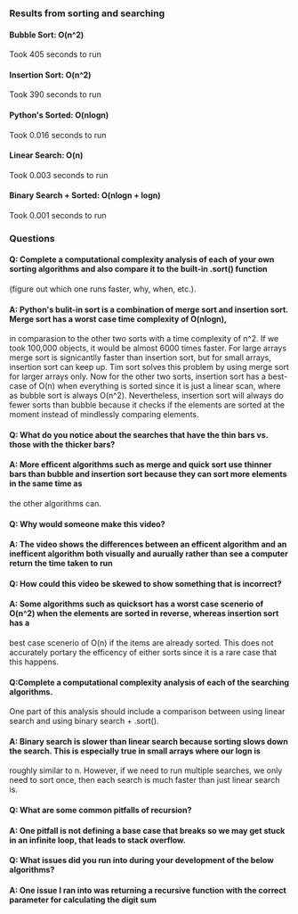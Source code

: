 ### Results from sorting and searching

#### Bubble Sort: O(n^2)

Took 405 seconds to run

#### Insertion Sort: O(n^2)

Took 390 seconds to run

#### Python's Sorted: O(nlogn)

Took 0.016 seconds to run

#### Linear Search: O(n)

Took 0.003 seconds to run

#### Binary Search + Sorted: O(nlogn + logn)

Took 0.001 seconds to run

### Questions

#### Q: Complete a computational complexity analysis of each of your own sorting algorithms and also compare it to the built-in .sort() function 
(figure out which one runs faster, why, when, etc.).

#### A: Python's bulit-in sort is a combination of merge sort and insertion sort. Merge sort has a worst case time complexity of O(nlogn), 
in comparasion to the other two sorts with a time complexity of n^2. If we took 100,000 objects, it would be almost 6000 times faster.
For large arrays merge sort is signicantlly faster than insertion sort, but for small arrays, insertion sort can keep up. Tim sort solves 
this problem by using merge sort for larger arrays only. Now for the other two sorts, insertion sort has a best-case of O(n) when everything is sorted
since it is just a linear scan, where as bubble sort is always O(n^2). Nevertheless, insertion sort will always do fewer sorts than bubble because it checks
if the elements are sorted at the moment instead of mindlessly comparing elements.

#### Q: What do you notice about the searches that have the thin bars vs. those with the thicker bars?

#### A: More efficent algorithms such as merge and quick sort use thinner bars than bubble and insertion sort because they can sort more elements in the same time as
the other algorithms can.

#### Q: Why would someone make this video?

#### A: The video shows the differences between an efficent algorithm and an inefficent algorithm both visually and aurually rather than see a computer return the time taken to run

#### Q: How could this video be skewed to show something that is incorrect?
 
#### A: Some algorithms such as quicksort has a worst case scenerio of O(n^2) when the elements are sorted in reverse, whereas insertion sort has a 
best case scenerio of O(n) if the items are already sorted. This does not accurately portary the efficency of either sorts since it is a rare case that this happens.

#### Q:Complete a computational complexity analysis of each of the searching algorithms. 
One part of this analysis should include a comparison between using linear search and using binary search + .sort().

#### A: Binary search is slower than linear search because sorting slows down the search. This is especially true in small arrays where our logn is 
roughly similar to n. However, if we need to run multiple searches, we only need to sort once, then each search is much faster than just linear search is.

#### Q: What are some common pitfalls of recursion?

#### A: One pitfall is not defining a base case that breaks so we may get stuck in an infinite loop, that leads to stack overflow.

#### Q: What issues did you run into during your development of the below algorithms?

#### A: One issue I ran into was returning a recursive function with the correct parameter for calculating the digit sum
